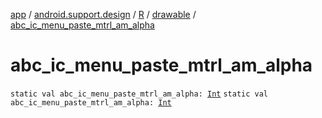 [app](../../../index.md) / [android.support.design](../../index.md) / [R](../index.md) / [drawable](index.md) / [abc_ic_menu_paste_mtrl_am_alpha](.)

# abc_ic_menu_paste_mtrl_am_alpha

`static val abc_ic_menu_paste_mtrl_am_alpha: `[`Int`](https://kotlinlang.org/api/latest/jvm/stdlib/kotlin/-int/index.html)
`static val abc_ic_menu_paste_mtrl_am_alpha: `[`Int`](https://kotlinlang.org/api/latest/jvm/stdlib/kotlin/-int/index.html)